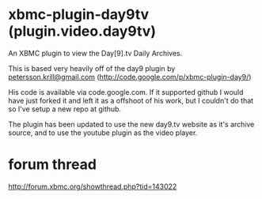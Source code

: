 xbmc-plugin-day9tv (plugin.video.day9tv)
========================================

An XBMC plugin to view the Day[9].tv Daily Archives.


This is based very heavily off of the day9 plugin by
petersson.krill@gmail.com (http://code.google.com/p/xbmc-plugin-day9/)

His code is available via code.google.com.  If it supported github I would
have just forked it and left it as a offshoot of his work, but I couldn't do
that so I've setup a new repo at github.

The plugin has been updated to use the new day9.tv website as it's archive
source, and to use the youtube plugin as the video player.

forum thread
============
http://forum.xbmc.org/showthread.php?tid=143022
